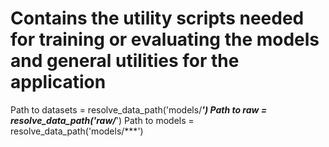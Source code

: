 # Contains the utility scripts needed for training or evaluating the models and general utilities for the application

Path to datasets = resolve_data_path('models/***')
Path to raw = resolve_data_path('raw/***')
Path to models = resolve_data_path('models/***')